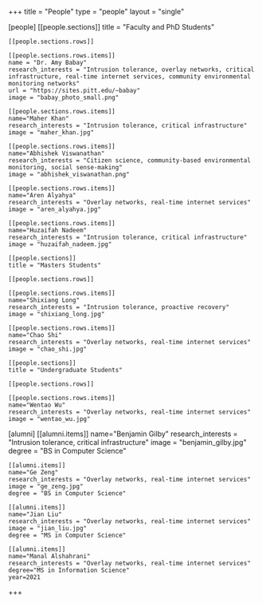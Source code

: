 +++
title = "People"
type = "people"
layout = "single"

[people]
    [[people.sections]]
    title = "Faculty and PhD Students"

    [[people.sections.rows]]

    [[people.sections.rows.items]]
    name = "Dr. Amy Babay"
    research_interests = "Intrusion tolerance, overlay networks, critical infrastructure, real-time internet services, community environmental monitoring networks"
    url = "https://sites.pitt.edu/~babay"
    image = "babay_photo_small.png"

    [[people.sections.rows.items]]
    name="Maher Khan"
    research_interests = "Intrusion tolerance, critical infrastructure"
    image = "maher_khan.jpg"

    [[people.sections.rows.items]]
    name="Abhishek Viswanathan"
    research_interests = "Citizen science, community-based environmental monitoring, social sense-making"
    image = "abhishek_viswanathan.png"

    [[people.sections.rows.items]]
    name="Aren Alyahya"
    research_interests = "Overlay networks, real-time internet services"
    image = "aren_alyahya.jpg"

    [[people.sections.rows.items]]
    name="Huzaifah Nadeem"
    research_interests = "Intrusion tolerance, critical infrastructure"
    image = "huzaifah_nadeem.jpg"

    [[people.sections]]
    title = "Masters Students"

    [[people.sections.rows]]

    [[people.sections.rows.items]]
    name="Shixiang Long"
    research_interests = "Intrusion tolerance, proactive recovery"
    image = "shixiang_long.jpg"

    [[people.sections.rows.items]]
    name="Chao Shi"
    research_interests = "Overlay networks, real-time internet services"
    image = "chao_shi.jpg"

    [[people.sections]]
    title = "Undergraduate Students"

    [[people.sections.rows]]

    [[people.sections.rows.items]]
    name="Wentao Wu"
    research_interests = "Overlay networks, real-time internet services"
    image = "wentao_wu.jpg"


[alumni]
    [[alumni.items]]
    name="Benjamin Gilby"
    research_interests = "Intrusion tolerance, critical infrastructure"
    image = "benjamin_gilby.jpg"
    degree = "BS in Computer Science"

    [[alumni.items]]
    name="Ge Zeng"
    research_interests = "Overlay networks, real-time internet services"
    image = "ge_zeng.jpg"
    degree = "BS in Computer Science"

    [[alumni.items]]
    name="Jian Liu"
    research_interests = "Overlay networks, real-time internet services"
    image = "jian_liu.jpg"
    degree = "MS in Computer Science"

    [[alumni.items]]
    name="Manal Alshahrani"
    research_interests = "Overlay networks, real-time internet services"
    degree="MS in Information Science"
    year=2021

+++
